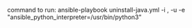 command to run:
ansible-playbook uninstall-java.yml -i <hostname>, -u <username> -e "ansible_python_interpreter=/usr/bin/python3"
